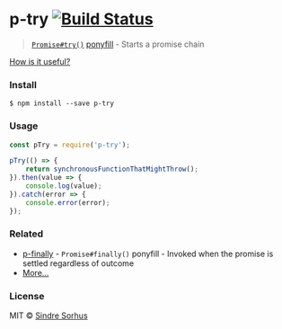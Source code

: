 # p-try [![Build Status](https://travis-ci.org/sindresorhus/p-try.svg?branch=master)](https://travis-ci.org/sindresorhus/p-try)

> [`Promise#try()`](https://github.com/ljharb/proposal-promise-try) [ponyfill](https://ponyfill.com) - Starts a promise chain

[How is it useful?](http://cryto.net/~joepie91/blog/2016/05/11/what-is-promise-try-and-why-does-it-matter/)


###  Install

```
$ npm install --save p-try
```


###  Usage

```js
const pTry = require('p-try');

pTry(() => {
	return synchronousFunctionThatMightThrow();
}).then(value => {
	console.log(value);
}).catch(error => {
	console.error(error);
});
```


###  Related

- [p-finally](https://github.com/sindresorhus/p-finally) - `Promise#finally()` ponyfill - Invoked when the promise is settled regardless of outcome
- [More…](https://github.com/sindresorhus/promise-fun)


###  License

MIT © [Sindre Sorhus](https://sindresorhus.com)
